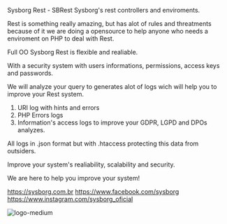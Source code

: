 Sysborg Rest - SBRest
Sysborg's rest controllers and enviroments.

Rest is something really amazing, but has alot of rules and threatments because of it we are doing a opensource to help anyone who needs a enviroment on 
PHP to deal with Rest.

Full OO Sysborg Rest is flexible and realiable.

With a security system with users informations, permissions, access keys and passwords.

We will analyze your query to generates alot of logs wich will help you to improve your Rest system.
1) URI log with hints and errors
2) PHP Errors logs
3) Information's access logs to improve your GDPR, LGPD and DPOs analyzes.

All logs in .json format but with .htaccess protecting this data from outsiders.

Improve your system's realiability, scalability and security.

We are here to help you improve your system!

https://sysborg.com.br
https://www.facebook.com/sysborg
https://www.instagram.com/sysborg_oficial

![logo-medium](https://user-images.githubusercontent.com/59512284/123530052-c9aa8480-d6cc-11eb-8016-6171a3e22031.png)
